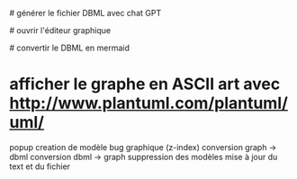 # générer le fichier DBML avec chat GPT

# ouvrir l'éditeur graphique

# convertir le DBML en mermaid 

# afficher le graphe en ASCII art avec http://www.plantuml.com/plantuml/uml/


popup
creation de modèle
bug graphique (z-index)
conversion graph -> dbml
conversion dbml -> graph
suppression des modèles
mise à jour du text et du fichier 
